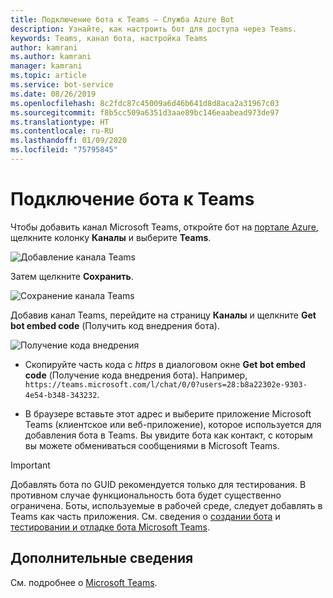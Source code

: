 ```yaml
---
title: Подключение бота к Teams — Служба Azure Bot
description: Узнайте, как настроить бот для доступа через Teams.
keywords: Teams, канал бота, настройка Teams
author: kamrani
ms.author: kamrani
manager: kamrani
ms.topic: article
ms.service: bot-service
ms.date: 08/26/2019
ms.openlocfilehash: 8c2fdc87c45009a6d46b641d8d8aca2a31967c03
ms.sourcegitcommit: f8b5cc509a6351d3aae89bc146eaabead973de97
ms.translationtype: HT
ms.contentlocale: ru-RU
ms.lasthandoff: 01/09/2020
ms.locfileid: "75795845"
---
```

# <a name="connect-a-bot-to-teams"></a>Подключение бота к Teams

Чтобы добавить канал Microsoft Teams, откройте бот на [портале Azure](https://portal.azure.com), щелкните колонку **Каналы** и выберите **Teams**.

![Добавление канала Teams](media/teams/connect-teams-channel.png)

Затем щелкните **Сохранить**.

![Сохранение канала Teams](media/teams/save-teams-channel.png)

Добавив канал Teams, перейдите на страницу **Каналы** и щелкните **Get bot embed code** (Получить код внедрения бота).

![Получение кода внедрения](media/teams/get-embed-code.png)

- Скопируйте часть кода с _https_ в диалоговом окне **Get bot embed code** (Получение кода внедрения бота). Например, `https://teams.microsoft.com/l/chat/0/0?users=28:b8a22302e-9303-4e54-b348-343232`. 

- В браузере вставьте этот адрес и выберите приложение Microsoft Teams (клиентское или веб-приложение), которое используется для добавления бота в Teams. Вы увидите бота как контакт, с которым вы можете обмениваться сообщениями в Microsoft Teams. 

> [!IMPORTANT] 
> Добавлять бота по GUID рекомендуется только для тестирования. В противном случае функциональность бота будет существенно ограничена. Боты, используемые в рабочей среде, следует добавлять в Teams как часть приложения. См. сведения о [создании бота](https://docs.microsoft.com/microsoftteams/platform/concepts/bots/bots-create) и [тестировании и отладке бота Microsoft Teams](https://docs.microsoft.com/microsoftteams/platform/concepts/bots/bots-test).


## <a name="additional-information"></a>Дополнительные сведения
См. подробнее о [Microsoft Teams](https://docs.microsoft.com/microsoftteams/platform/overview). 
